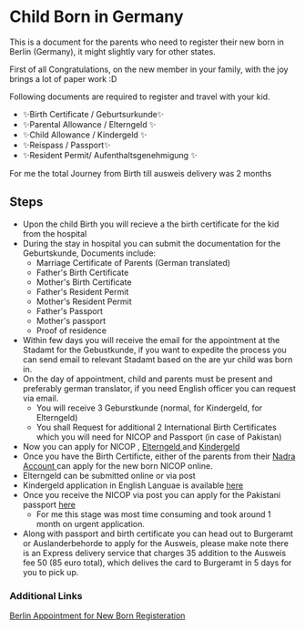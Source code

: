 
# Child Born in Germany

This is a document for the parents who need to register their new born in Berlin (Germany), it might slightly vary for other states.

First of all Congratulations, on the new member in your family, with the joy brings a lot of paper work :D 

Following documents are required to register and travel with your kid.
- ✨Birth Certificate / Geburtsurkunde✨
- ✨Parental Allowance  / Elterngeld  ✨ 
- ✨Child Allowance  / Kindergeld ✨
- ✨Reispass / Passport✨
- ✨Resident Permit/  Aufenthaltsgenehmigung ✨

For me the total Journey from Birth till ausweis delivery was 2 months
## Steps 

- Upon the child Birth you will recieve a the birth certificate for the kid from the hospital
-  During the stay in hospital you can submit the documentation for the Geburtskunde, Documents include:
    -   Marriage Certificate of Parents (German translated)
    -   Father's Birth Certificate 
    -   Mother's Birth Certificate
    -   Father's Resident Permit
    -   Mother's Resident Permit 
    -   Father's Passport
    -   Mother's passport 
    -   Proof of residence
- Within few days you will receive the email for the appointment at the Stadamt for the Gebustkunde, if you want to expedite the process you can send email to relevant Stadamt based on the are yur child was born in.
- On the day of appointment, child and parents must be present and preferably german translator, if you need English officer you can request via email. 
    - You will receive 3 Geburstkunde (normal, for Kindergeld, for Elterngeld)
    - You shall Request for additional 2 International Birth Certificates which you will need for NICOP and Passport (in case of Pakistan)
- Now you can apply for NICOP , [ Elterngeld ](https://elterngeld-digital.de/ams/Elterngeld) and [ Kindergeld ](https://www.arbeitsagentur.de/familie-und-kinder/infos-rund-um-kindergeld/kindergeld-anspruch-hoehe-dauer/kindergeld-antrag-starten)
- Once you have the Birth Certificte, either of the parents from their [ Nadra Account ](https://id.nadra.gov.pk/e-id/) can apply for the new born NICOP online.
- Elterngeld can be submitted online or via post
- Kindergeld application in English Languae is available [here](https://www.arbeitsagentur.de/datei/kb1-e-antrag-kindegeld_ba014064.pdf)
- Once you receive the NICOP via post you can apply for the Pakistani passport [here](https://onlinemrp.dgip.gov.pk/e-passport)
    - For me this stage was most time consuming and took around 1 month on urgent application.
- Along with passport and birth certificate you can head out to Burgeramt or Auslanderbehorde to apply for the Ausweis, please make note there is an Express delivery service that charges 35 addition to the Ausweis fee 50 (85 euro total), which delives the card to Burgeramt in 5 days for you to pick up.


### Additional Links
[Berlin Appointment for New Born Registeration](https://service.berlin.de/dienstleistung/324269/)
